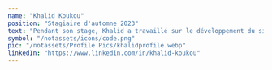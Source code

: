 ```yaml
---
name: "Khalid Koukou"
position: "Stagiaire d'automne 2023"
text: "Pendant son stage, Khalid a travaillé sur le développement du site web de RC et a participé à la création de l'application de surveillance de RC. De plus, il a été impliqué dans la gestion d'un projet de rénovation de puits à Tassdert."
symbol: "/notassets/icons/code.png"
pic: "/notassets/Profile Pics/khalidprofile.webp"
linkedIn: "https://www.linkedin.com/in/khalid-koukou"
---
```

